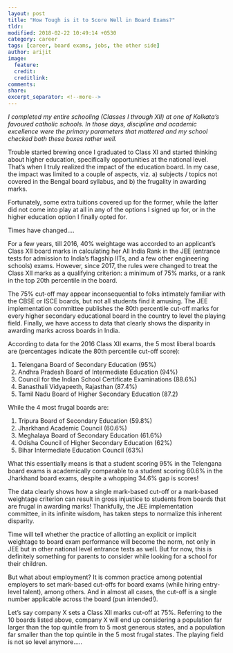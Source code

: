 ```yaml
---
layout: post
title: "How Tough is it to Score Well in Board Exams?"
tldr: 
modified: 2018-02-22 10:49:14 +0530
category: career
tags: [career, board exams, jobs, the other side]
author: arijit
image:
  feature: 
  credit: 
  creditlink: 
comments: 
share: 
excerpt_separator: <!--more-->
---
```


_I completed my entire schooling (Classes I through XII) at one of Kolkata’s favoured catholic schools. In those days, discipline and academic excellence were the primary parameters that mattered and my school checked both these boxes rather well._
<!--more-->

Trouble started brewing once I graduated to Class XI and started thinking about higher education, specifically opportunities at the national level. That’s when I truly realized the impact of the education board. In my case, the impact was limited to a couple of aspects, viz. a) subjects / topics not covered in the Bengal board syllabus, and b) the frugality in awarding marks.

Fortunately, some extra tuitions covered up for the former, while the latter did not come into play at all in any of the options I signed up for, or in the higher education option I finally opted for.

Times have changed….

For a few years, till 2016, 40% weightage was accorded to an applicant’s Class XII board marks in calculating her All India Rank in the JEE (entrance tests for admission to India’s flagship IITs, and a few other engineering schools) exams. However, since 2017, the rules were changed to treat the Class XII marks as a qualifying criterion: a minimum of 75% marks, or a rank in the top 20th percentile in the board.

The 75% cut-off may appear inconsequential to folks intimately familiar with the CBSE or ISCE boards, but not all students find it amusing. The JEE implementation committee publishes the 80th percentile cut-off marks for every higher secondary educational board in the country to level the playing field. Finally, we have access to data that clearly shows the disparity in awarding marks across boards in India.

According to data for the 2016 Class XII exams, the 5 most liberal boards are (percentages indicate the 80th percentile cut-off score):
1.	Telengana Board of Secondary Education (95%)
2.	Andhra Pradesh Board of Intermediate Education (94%)
3.	Council for the Indian School Certificate Examinations (88.6%)
4.	Banasthali Vidyapeeth, Rajasthan (87.4%)
5.	Tamil Nadu Board of Higher Secondary Education (87.2)

While the 4 most frugal boards are:
1.	Tripura Board of Secondary Education (59.8%)
2.	Jharkhand Academic Council (60.6%)
3.	Meghalaya Board of Secondary Education (61.6%)
4.	Odisha Council of Higher Secondary Education (62%)
5.	Bihar Intermediate Education Council (63%)

What this essentially means is that a student scoring 95% in the Telengana board exams is academically comparable to a student scoring 60.6% in the Jharkhand board exams, despite a whopping 34.6% gap is scores!

The data clearly shows how a single mark-based cut-off or a mark-based weightage criterion can result in gross injustice to students from boards that are frugal in awarding marks! Thankfully, the JEE implementation committee, in its infinite wisdom, has taken steps to normalize this inherent disparity.

Time will tell whether the practice of allotting an explicit or implicit weightage to board exam performance will become the norm, not only in JEE but in other national level entrance tests as well. But for now, this is definitely something for parents to consider while looking for a school for their children.

But what about employment? It is common practice among potential employers to set mark-based cut-offs for board exams (while hiring entry-level talent), among others. And in almost all cases, the cut-off is a single number applicable across the board (pun intended!).

Let’s say company X sets a Class XII marks cut-off at 75%. Referring to the 10 boards listed above, company X will end up considering a population far larger than the top quintile from to 5 most generous states, and a population far smaller than the top quintile in the 5 most frugal states. The playing field is not so level anymore…..
